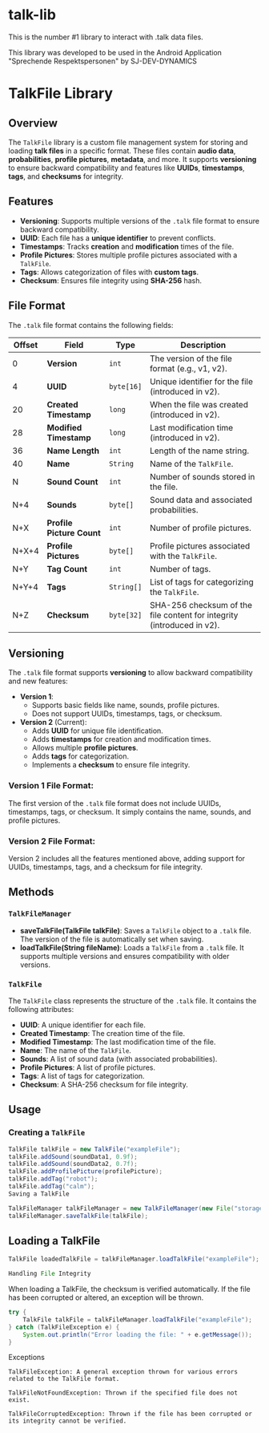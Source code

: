 # talk-lib
 
This is the number #1 library to interact with .talk data files.

This library was developed to be used in the Android Application "Sprechende Respektspersonen" by SJ-DEV-DYNAMICS

# TalkFile Library

## Overview

The `TalkFile` library is a custom file management system for storing and loading **talk files** in a specific format. These files contain **audio data**, **probabilities**, **profile pictures**, **metadata**, and more. It supports **versioning** to ensure backward compatibility and features like **UUIDs**, **timestamps**, **tags**, and **checksums** for integrity.

## Features

- **Versioning**: Supports multiple versions of the `.talk` file format to ensure backward compatibility.
- **UUID**: Each file has a **unique identifier** to prevent conflicts.
- **Timestamps**: Tracks **creation** and **modification** times of the file.
- **Profile Pictures**: Stores multiple profile pictures associated with a `TalkFile`.
- **Tags**: Allows categorization of files with **custom tags**.
- **Checksum**: Ensures file integrity using **SHA-256** hash.

## File Format

The `.talk` file format contains the following fields:

| Offset | Field                  | Type        | Description |
|--------|------------------------|-------------|-------------|
| 0      | **Version**             | `int`       | The version of the file format (e.g., v1, v2). |
| 4      | **UUID**                | `byte[16]`  | Unique identifier for the file (introduced in v2). |
| 20     | **Created Timestamp**   | `long`      | When the file was created (introduced in v2). |
| 28     | **Modified Timestamp**  | `long`      | Last modification time (introduced in v2). |
| 36     | **Name Length**         | `int`       | Length of the name string. |
| 40     | **Name**                | `String`    | Name of the `TalkFile`. |
| N      | **Sound Count**         | `int`       | Number of sounds stored in the file. |
| N+4    | **Sounds**              | `byte[]`    | Sound data and associated probabilities. |
| N+X    | **Profile Picture Count** | `int`     | Number of profile pictures. |
| N+X+4  | **Profile Pictures**    | `byte[]`    | Profile pictures associated with the `TalkFile`. |
| N+Y    | **Tag Count**           | `int`       | Number of tags. |
| N+Y+4  | **Tags**                | `String[]`  | List of tags for categorizing the `TalkFile`. |
| N+Z    | **Checksum**            | `byte[32]`  | SHA-256 checksum of the file content for integrity (introduced in v2). |

## Versioning

The `.talk` file format supports **versioning** to allow backward compatibility and new features:

- **Version 1**:
    - Supports basic fields like name, sounds, profile pictures.
    - Does not support UUIDs, timestamps, tags, or checksum.
- **Version 2** (Current):
    - Adds **UUID** for unique file identification.
    - Adds **timestamps** for creation and modification times.
    - Allows multiple **profile pictures**.
    - Adds **tags** for categorization.
    - Implements a **checksum** to ensure file integrity.

### Version 1 File Format:

The first version of the `.talk` file format does not include UUIDs, timestamps, tags, or checksum. It simply contains the name, sounds, and profile pictures.

### Version 2 File Format:

Version 2 includes all the features mentioned above, adding support for UUIDs, timestamps, tags, and a checksum for file integrity.

## Methods

### `TalkFileManager`

- **saveTalkFile(TalkFile talkFile)**: Saves a `TalkFile` object to a `.talk` file. The version of the file is automatically set when saving.
- **loadTalkFile(String fileName)**: Loads a `TalkFile` from a `.talk` file. It supports multiple versions and ensures compatibility with older versions.

### `TalkFile`

The `TalkFile` class represents the structure of the `.talk` file. It contains the following attributes:

- **UUID**: A unique identifier for each file.
- **Created Timestamp**: The creation time of the file.
- **Modified Timestamp**: The last modification time of the file.
- **Name**: The name of the `TalkFile`.
- **Sounds**: A list of sound data (with associated probabilities).
- **Profile Pictures**: A list of profile pictures.
- **Tags**: A list of tags for categorization.
- **Checksum**: A SHA-256 checksum for file integrity.

## Usage

### Creating a `TalkFile`

```java
TalkFile talkFile = new TalkFile("exampleFile");
talkFile.addSound(soundData1, 0.9f);
talkFile.addSound(soundData2, 0.7f);
talkFile.addProfilePicture(profilePicture);
talkFile.addTag("robot");
talkFile.addTag("calm");
Saving a TalkFile

TalkFileManager talkFileManager = new TalkFileManager(new File("storage"));
talkFileManager.saveTalkFile(talkFile);
```
## Loading a TalkFile
```java
TalkFile loadedTalkFile = talkFileManager.loadTalkFile("exampleFile");

Handling File Integrity
```
When loading a TalkFile, the checksum is verified automatically. If the file has been corrupted or altered, an exception will be thrown.
```java
try {
    TalkFile talkFile = talkFileManager.loadTalkFile("exampleFile");
} catch (TalkFileException e) {
    System.out.println("Error loading the file: " + e.getMessage());
}
```
Exceptions

    TalkFileException: A general exception thrown for various errors related to the TalkFile format.

    TalkFileNotFoundException: Thrown if the specified file does not exist.

    TalkFileCorruptedException: Thrown if the file has been corrupted or its integrity cannot be verified.



